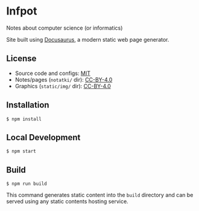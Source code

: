 # Infpot
Notes about computer science (or informatics)

Site built using [Docusaurus](https://docusaurus.io/), a modern static web page generator.

## License
- Source code and configs: 
  [MIT](/LICENSE)
- Notes/pages (`notatki/` dir): 
  [CC-BY-4.0](LICENSE-notatki)
- Graphics (`static/img/` dir): 
  [CC-BY-4.0](LICENSE-static-img)

## Installation

```
$ npm install
```

## Local Development

```
$ npm start
```

## Build

```
$ npm run build
```

This command generates static content into the `build` directory and can be served using any static contents hosting service.

